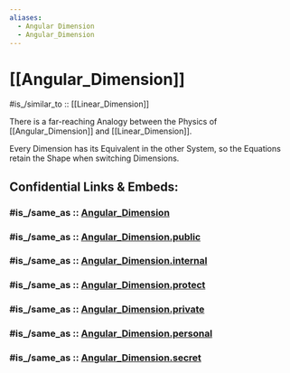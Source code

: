 ```yaml
---
aliases:
  - Angular Dimension
  - Angular_Dimension
---
```

# [[Angular_Dimension]] 

#is_/similar_to :: [[Linear_Dimension]] 

There is a far-reaching Analogy between 
the Physics of [[Angular_Dimension]]  and [[Linear_Dimension]]. 

Every Dimension has its Equivalent in the other System, 
so the Equations retain the Shape when switching Dimensions. 


## Confidential Links & Embeds: 

### #is_/same_as :: [Angular_Dimension](/_Standards/Dimension/Angular_Dimension.md) 

### #is_/same_as :: [Angular_Dimension.public](/_public/Dimension/Angular_Dimension.public.md) 

### #is_/same_as :: [Angular_Dimension.internal](/_internal/Dimension/Angular_Dimension.internal.md) 

### #is_/same_as :: [Angular_Dimension.protect](/_protect/Dimension/Angular_Dimension.protect.md) 

### #is_/same_as :: [Angular_Dimension.private](/_private/Dimension/Angular_Dimension.private.md) 

### #is_/same_as :: [Angular_Dimension.personal](/_personal/Dimension/Angular_Dimension.personal.md) 

### #is_/same_as :: [Angular_Dimension.secret](/_secret/Dimension/Angular_Dimension.secret.md)

